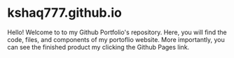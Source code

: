 # kshaq777.github.io

Hello! Welcome to to my Github Portfolio's repository. Here, you will find the code, files, and components of my portoflio website. More importantly, you can see the finished product my clicking the Github Pages link. 
